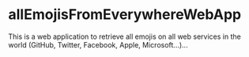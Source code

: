 # allEmojisFromEverywhereWebApp

This is a web application to retrieve all emojis on all web services in the world (GitHub, Twitter, Facebook, Apple, Microsoft...)...
